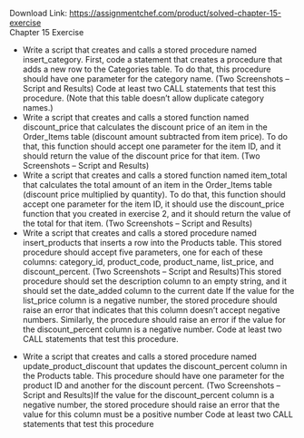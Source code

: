 Download Link: https://assignmentchef.com/product/solved-chapter-15-exercise
<br>
Chapter 15 Exercise

<ul>

 <li>Write a script that creates and calls a stored procedure named insert_category. First, code a statement that creates a procedure that adds a new row to the Categories table. To do that, this procedure should have one parameter for the category name. (Two Screenshots – Script and Results) Code at least two CALL statements that test this procedure. (Note that this table doesn’t allow duplicate category names.)</li>

 <li>Write a script that creates and calls a stored function named discount_price that calculates the discount price of an item in the Order_Items table (discount amount subtracted from item price). To do that, this function should accept one parameter for the item ID, and it should return the value of the discount price for that item. (Two Screenshots – Script and Results)</li>

 <li>Write a script that creates and calls a stored function named item_total that calculates the total amount of an item in the Order_Items table (discount price multiplied by quantity). To do that, this function should accept one parameter for the item ID, it should use the discount_price function that you created in exercise 2, and it should return the value of the total for that item. (Two Screenshots – Script and Results)</li>

 <li>Write a script that creates and calls a stored procedure named insert_products that inserts a row into the Products table. This stored procedure should accept five parameters, one for each of these columns: category_id, product_code, product_name, list_price, and discount_percent. (Two Screenshots – Script and Results)This stored procedure should set the description column to an empty string, and it should set the date_added column to the current date If the value for the list_price column is a negative number, the stored procedure should raise an error that indicates that this column doesn’t accept negative numbers. Similarly, the procedure should raise an error if the value for the discount_percent column is a negative number. Code at least two CALL statements that test this procedure.</li>

</ul>




<ul>

 <li>Write a script that creates and calls a stored procedure named update_product_discount that updates the discount_percent column in the Products table. This procedure should have one parameter for the product ID and another for the discount percent. (Two Screenshots – Script and Results)If the value for the discount_percent column is a negative number, the stored procedure should raise an error that the value for this column must be a positive number Code at least two CALL statements that test this procedure</li>

</ul>
